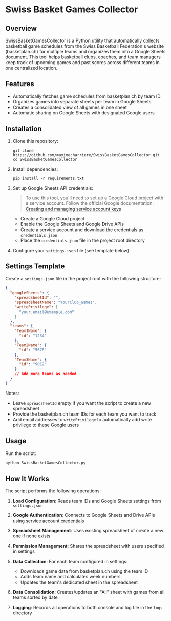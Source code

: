 # Swiss Basket Games Collector

## Overview
SwissBasketGamesCollector is a Python utility that automatically collects basketball game schedules from the Swiss Basketball Federation's website (basketplan.ch) for multiple teams and organizes them into a Google Sheets document. This tool helps basketball clubs, coaches, and team managers keep track of upcoming games and past scores across different teams in one centralized location.

## Features
- Automatically fetches game schedules from basketplan.ch by team ID
- Organizes games into separate sheets per team in Google Sheets
- Creates a consolidated view of all games in one sheet
- Automatic sharing on Google Sheets with designated Google users

## Installation

1. Clone this repository:
   ```
   git clone https://github.com/maximecharriere/SwissBasketGamesCollector.git
   cd SwissBasketGamesCollector
   ```

2. Install dependencies:
   ```
   pip install -r requirements.txt
   ```

3. Set up Google Sheets API credentials:

   > To use this tool, you'll need to set up a Google Cloud project with a service account. Follow the official Google documentation:  
   > [Creating and managing service account keys](https://cloud.google.com/iam/docs/creating-managing-service-account-keys)

   - Create a Google Cloud project
   - Enable the Google Sheets and Google Drive APIs
   - Create a service account and download the credentials as `credentials.json`
   - Place the `credentials.json` file in the project root directory

4. Configure your `settings.json` file (see template below)

## Settings Template

Create a `settings.json` file in the project root with the following structure:

```json
{
  "googleSheets": {
    "spreadsheetId": "",
    "spreadsheetName": "YourClub_Games",
    "writePrivilege": [
      "your.email@example.com"
    ]
  },
  "teams": {
    "Team1Name": {
      "id": "1234"
    },
    "Team2Name": {
      "id": "5678"
    },
    "Team3Name": {
      "id": "9012"
    }
    // Add more teams as needed
  }
}
```

Notes:
- Leave `spreadsheetId` empty if you want the script to create a new spreadsheet
- Provide the basketplan.ch team IDs for each team you want to track
- Add email addresses to `writePrivilege` to automatically add write privilege to these Google users

## Usage

Run the script:

```sh
python SwissBasketGamesCollector.py
```

## How It Works

The script performs the following operations:

1. **Load Configuration**: Reads team IDs and Google Sheets settings from `settings.json`

2. **Google Authentication**: Connects to Google Sheets and Drive APIs using service account credentials

3. **Spreadsheet Management**: Uses existing spreadsheet of create a new one if none exists

4. **Permission Management**: Shares the spreadsheet with users specified in settings

5. **Data Collection**: For each team configured in settings:
   - Downloads game data from basketplan.ch using the team ID
   - Adds team name and calculates week numbers
   - Updates the team's dedicated sheet in the spreadsheet

6. **Data Consolidation**: Creates/updates an "All" sheet with games from all teams sorted by date

7. **Logging**: Records all operations to both console and log file in the `logs` directory

